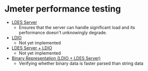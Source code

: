 # Jmeter performance testing

- [LDES Server](./server)
  - Ensures that the server can handle significant load and its performance doesn't unknowingly degrade.
- [LDIO](./ldio)
  - Not yet implemented
- [LDES Server + LDIO](./ldio-with-server)
  - Not yet implemented
- [Binary Representation (LDIO + LDES Server)](./binary-representations)
  - Verifying whether binary data is faster parsed than string data